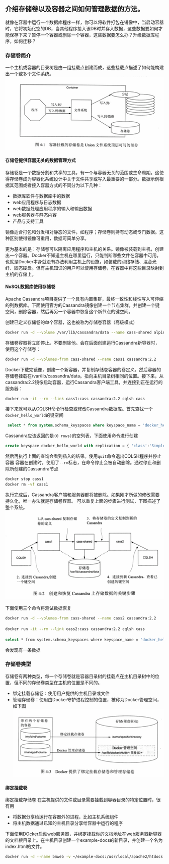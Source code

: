 ## 介绍存储卷以及容器之间如何管理数据的方法。
就像在容器中运行一个数据库程序一样，你可以将软件打包在镜像中，当启动容器时，它将初始化空的DB，当其他程序接入该DB时并存入数据，这些数据要如何才能保存下来？暂停一个容器或删除一个容器，这些数据要怎么办？升级数据库程序，如何迁移？

### 存储卷简介
一个主机或容器的目录树是由一组挂载点创建而成，这些挂载点描述了如何能构建出一个或多个文件系统。![](/assets/Snip20190305_1.png)

#### 存储卷提供容器无关的数据管理方式
存储卷是一个数据分割和共享的工具，有一个与容器无关的范围或生命周期。这使得存储卷成为容器化系统设计中关于文件共享或写入最重要的一部分。数据示例根据其范围或者接入容器方式的不同分为以下几种：
- 数据库软件与数据库中的数据
- web应用程序与日志数据
- web数据处理应用程序的输入和输出数据
- web服务器与静态内容
- 产品与支持工具

镜像适合打包和分发相对静态的文件，如程序；存储卷则持有动态或专门数据。这种区别使得镜像可重用，数据可简单分享。

更为基本的是：存储卷可以隔离应用程序和主机的关系。镜像被装载到主机，创建出一个容器。Docker不知道主机在哪里运行，只能判断哪些文件在容器中可用。也就是Docker本身就没有办法利用主机上的设施，如装载的网络存储、混合光纤、固态硬盘。但有主机知识的用户可以使用存储卷，在容器中将这些目录映射到主机的存储上。

#### NoSQL数据库使用存储卷
Apache Cassandra项目提供了一个具有内置集群，最终一致性和线性写入可伸缩的列数据库。下面使用官方的Cassandra镜像创建一个节点集群，并创建一个键空间，删除容器，然后再另一个容器中恢复这个新节点的键空间。

创建已定义存储卷的单个容器，这也被称为存储卷容器（高级模式）
```sh
docker run -d --volume /var/lib/cassandra/data --name cass-shared alpine echo Data Container
```
存储卷容器将立即停止。不要删除他。会在后面创建运行Cassandra新容器时，使用这个存储卷：
```sh
docker run -d --volumes-from cass-shared --name cass1 cassandra:2.2
```
Docker下载完镜像，创建一个新容器，并复制存储卷容器的卷定义。然后容器的存储卷挂载在/var/lib/cassandra/data。指向主机目录树相同的位置。接下来，从cassandra:2.2镜像启动容器，运行Cassandra客户端工具，并连接到正在运行的服务器：
```sh
docker run -it --rm --link cass1:cass cassandra:2.2 cqlsh cass
```
接下来就可以从CQLSH命令行检查或修改Cassandra数据库。首先查找一个`docker_hello_world`的键空间
```sql
 select * from system.schema_keyspaces where keyspace_name = 'docker_hello_world';
```

Cassandra应该返回的是`(0 rows)`的空列表，下面使用命令进行创建
```sql
create keyspace docker_hello_world with replication = { 'class':'SimpleStrategy', 'replication_factor':1 };
```
然后再执行上面的查询会看到插入的结果。使用`quit`命令退出CQLSH程序并停止容器
容器在创建时，使用了`--rm`标志，在命令停止会被自动删除。通过停止和删除所创建的Cassandra节点
```sh
docker stop cass1
docker rm -vf cass1
```
执行完成后，Cassandra客户端和服务器都将被删除。如果刚才所做的修改需要持久化，唯一办法就是存储卷容器。
可以重复上面的步骤进行测试，下图描述了整个系统。
![](/assets/Snip20190403_1.png)

下面使用三个命令将测试数据恢复
```sh
docker run -d --volumes-from cass-shared --name cass2 cassandra:2.2

docker run -it --rm --link cass2:cass cassandra:2.2 cqlsh cass

select * from system.schema_keyspaces where keyspace_name = 'docker_hello_world';
```
会发现有一条数据


### 存储卷类型
存储卷有两种类型，每一个存储卷就是容器目录树的挂载点在主机目录树中的位置，但不同的存储卷类型在主机的位置是不同的。
- 绑定挂载存储卷：使用用户提供的主机目录或文件
- 管理存储卷：使用由Docker守护进程控制的位置，被称为Docker管理空间，如下图
![](/assets/Snip20190403_2.png)

#### 绑定挂载卷
绑定挂载存储卷 在主机提供的文件或目录需要挂载到容器目录的特定位置时，很有用
- 将数据分享给运行在容器外的进程，比如主机系统组件
- 将主机数据通过已知的主机目录分享给容器中运行的程序

下面使用DOcker启动web服务器，并绑定挂载你的文档地址在web服务器新容器的文档根目录上。在主机目录创建一个example-docs的新目录，并创建一个名为index.html的文件。
```sh
docker run -d --name bmweb -v ~/example-docs:/usr/local/apache2/htdocs -p 8090:80 httpd:latest
```












